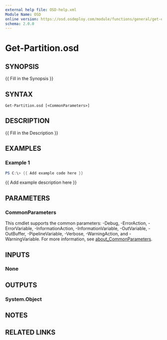 ```yaml
---
external help file: OSD-help.xml
Module Name: OSD
online version: https://osd.osdeploy.com/module/functions/general/get-osdpower
schema: 2.0.0
---
```


# Get-Partition.osd

## SYNOPSIS
{{ Fill in the Synopsis }}

## SYNTAX

```
Get-Partition.osd [<CommonParameters>]
```

## DESCRIPTION
{{ Fill in the Description }}

## EXAMPLES

### Example 1
```powershell
PS C:\> {{ Add example code here }}
```

{{ Add example description here }}

## PARAMETERS

### CommonParameters
This cmdlet supports the common parameters: -Debug, -ErrorAction, -ErrorVariable, -InformationAction, -InformationVariable, -OutVariable, -OutBuffer, -PipelineVariable, -Verbose, -WarningAction, and -WarningVariable. For more information, see [about_CommonParameters](http://go.microsoft.com/fwlink/?LinkID=113216).

## INPUTS

### None

## OUTPUTS

### System.Object
## NOTES

## RELATED LINKS
